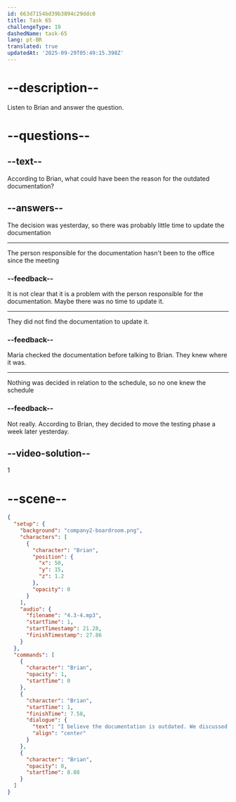 ```yaml
---
id: 663d7154bd39b3894c29ddc0
title: Task 65
challengeType: 19
dashedName: task-65
lang: pt-BR
translated: true
updatedAt: '2025-09-29T05:49:15.398Z'
---
```


<!-- (Audio) Brian: I believe the documentation is outdated. We discussed it yesterday and we decided to move the testing phase a week later. -->

# --description--

Listen to Brian and answer the question.

# --questions--

## --text--

According to Brian, what could have been the reason for the outdated documentation?

## --answers--

The decision was yesterday, so there was probably little time to update the documentation

---

The person responsible for the documentation hasn't been to the office since the meeting

### --feedback--

It is not clear that it is a problem with the person responsible for the documentation. Maybe there was no time to update it.

---

They did not find the documentation to update it.

### --feedback--

Maria checked the documentation before talking to Brian. They knew where it was.

---

Nothing was decided in relation to the schedule, so no one knew the schedule

### --feedback--

Not really. According to Brian, they decided to move the testing phase a week later yesterday.

## --video-solution--

1

# --scene--

```json
{
  "setup": {
    "background": "company2-boardroom.png",
    "characters": [
      {
        "character": "Brian",
        "position": {
          "x": 50,
          "y": 15,
          "z": 1.2
        },
        "opacity": 0
      }
    ],
    "audio": {
      "filename": "4.3-4.mp3",
      "startTime": 1,
      "startTimestamp": 21.28,
      "finishTimestamp": 27.86
    }
  },
  "commands": [
    {
      "character": "Brian",
      "opacity": 1,
      "startTime": 0
    },
    {
      "character": "Brian",
      "startTime": 1,
      "finishTime": 7.58,
      "dialogue": {
        "text": "I believe the documentation is outdated. We discussed it yesterday and we decided to move the testing phase a week later.",
        "align": "center"
      }
    },
    {
      "character": "Brian",
      "opacity": 0,
      "startTime": 8.08
    }
  ]
}
```
